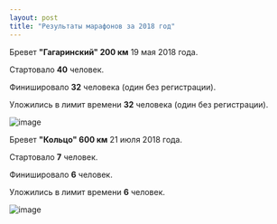 ```yaml
---
layout: post
title: "Результаты марафонов за 2018 год"
---
```


Бревет **"Гагаринский" 200 км** 19 мая 2018 года.

Стартовало **40** человек.

Финишировало **32** человека (один без регистрации).

Уложились в лимит времени **32** человека (один без регистрации).

![image](http://brevet18.ru/images/itog.png)

Бревет **"Кольцо" 600 км** 21 июля 2018 года.

Стартовало **7** человек.

Финишировало **6** человек.

Уложились в лимит времени **6** человек.

![image](http://brevet18.ru/images/itog3.png)
